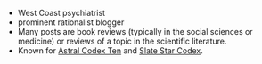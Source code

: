 - West Coast psychiatrist
- prominent rationalist blogger
- Many posts are book reviews (typically in the social sciences or medicine) or reviews of a topic in the scientific literature.
- Known for [Astral Codex Ten](https://astralcodexten.substack.com/) and [Slate Star Codex](https://slatestarcodex.com/). 